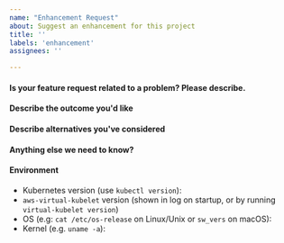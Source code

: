 ```yaml
---
name: "Enhancement Request"
about: Suggest an enhancement for this project
title: ''
labels: 'enhancement'
assignees: ''

---
```


<!--
For urgent operational issues, please contact AWS Support directly at https://aws.amazon.com/premiumsupport/

If you think you have found a potential security issue, please do not post it as an issue. Instead, follow the instructions at https://aws.amazon.com/security/vulnerability-reporting/ or email AWS Security directly at aws-security@amazon.com
-->

#### Is your feature request related to a problem? Please describe.
<!--
 Include relevant context if possible
 -->

#### Describe the outcome you'd like
<!--
 Desired state description
 -->

#### Describe alternatives you've considered
<!--
 A clear and concise description of any alternative solutions or features you've considered
 -->

#### Anything else we need to know?
<!--
 Add any other context, background, etc. here
 -->

#### Environment
- Kubernetes version (use `kubectl version`):
- `aws-virtual-kubelet` version (shown in log on startup, or by running `virtual-kubelet version`)
- OS (e.g: `cat /etc/os-release` on Linux/Unix or `sw_vers` on macOS):
- Kernel (e.g. `uname -a`):
